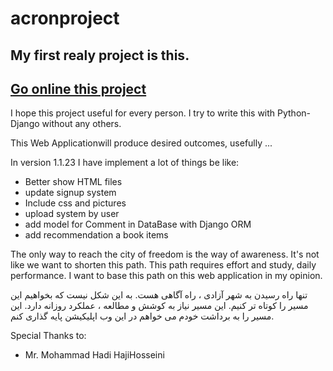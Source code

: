 # acronproject

## My first realy project is this.

## [Go online this project](https://acronproject.com/)

I hope this project useful for every person. I try to write this with Python-Django without any others. 

This Web Applicationwill produce desired outcomes, usefully ...

In version 1.1.23 I have implement a lot of things be like:
- Better show HTML files
- update signup system
- Include css and pictures
- upload system by user
- add model for Comment in DataBase with Django ORM
- add recommendation a book items

The only way to reach the city of freedom is the way of awareness.
It's not like we want to shorten this path.
This path requires effort and study, daily performance.
I want to base this path on this web application in my opinion.

تنها راه رسیدن به شهر آزادی ، راه آگاهی هست. 
به این شکل نیست که بخواهیم این مسیر را کوتاه تر کنیم.
این مسیر نیاز به کوشش و مطالعه ، عملکرد روزانه دارد.
این مسیر را به برداشت خودم می خواهم در این وب اپلیکیشن پایه گذاری کنم.


Special Thanks to:
- Mr. Mohammad Hadi HajiHosseini